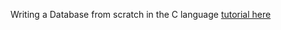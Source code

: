 Writing a Database from scratch in the C language
[tutorial here](https://cstack.github.io/db_tutorial/)
